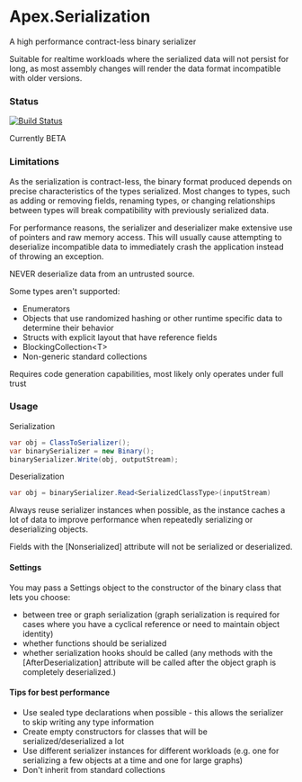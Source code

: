 ﻿# Apex.Serialization

A high performance contract-less binary serializer

Suitable for realtime workloads where the serialized data will not persist for long, as most assembly changes will render the data format incompatible with older versions.

### Status

[![Build Status](https://numenfall.visualstudio.com/Games/_apis/build/status/Apex.Serialization-CI)](https://numenfall.visualstudio.com/Games/_build/latest?definitionId=3)

Currently BETA

### Limitations

As the serialization is contract-less, the binary format produced depends on precise characteristics of the types serialized. Most changes to types, such as adding or removing fields, renaming types, or changing relationships between types will break compatibility with previously serialized data.

For performance reasons, the serializer and deserializer make extensive use of pointers and raw memory access.  This will usually cause attempting to deserialize incompatible data to immediately crash the application instead of throwing an exception.

NEVER deserialize data from an untrusted source.

Some types aren't supported:
- Enumerators
- Objects that use randomized hashing or other runtime specific data to determine their behavior
- Structs with explicit layout that have reference fields
- BlockingCollection\<T>
- Non-generic standard collections

Requires code generation capabilities, most likely only operates under full trust

### Usage

Serialization
```csharp
var obj = ClassToSerializer();
var binarySerializer = new Binary();
binarySerializer.Write(obj, outputStream);
```

Deserialization
```csharp
var obj = binarySerializer.Read<SerializedClassType>(inputStream)
```

Always reuse serializer instances when possible, as the instance caches a lot of data to improve performance when repeatedly serializing or deserializing objects.

Fields with the [Nonserialized] attribute will not be serialized or deserialized.

#### Settings

You may pass a Settings object to the constructor of the binary class that lets you choose:
- between tree or graph serialization (graph serialization is required for cases where you have a cyclical reference or need to maintain object identity)
- whether functions should be serialized
- whether serialization hooks should be called (any methods with the [AfterDeserialization] attribute will be called after the object graph is completely deserialized.)

#### Tips for best performance

- Use sealed type declarations when possible - this allows the serializer to skip writing any type information
- Create empty constructors for classes that will be serialized/deserialized a lot
- Use different serializer instances for different workloads (e.g. one for serializing a few objects at a time and one for large graphs)
- Don't inherit from standard collections
